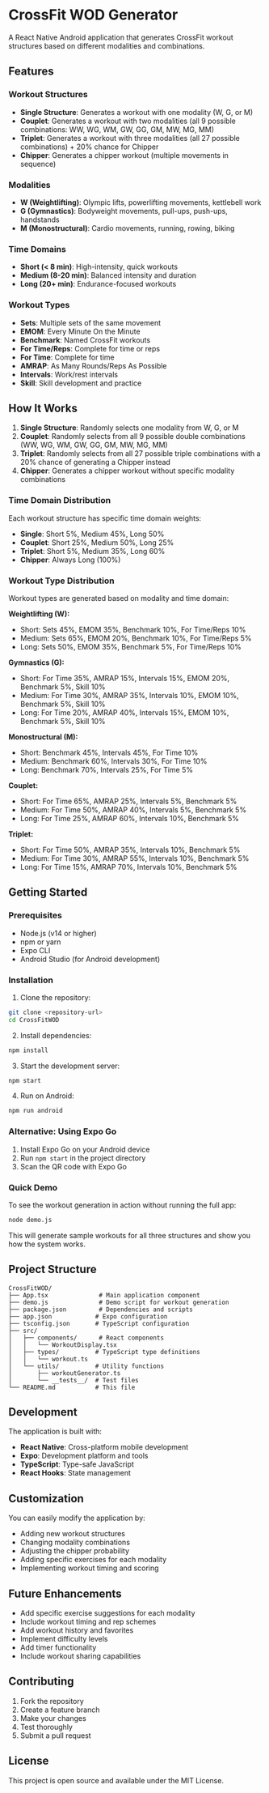 # CrossFit WOD Generator

A React Native Android application that generates CrossFit workout structures based on different modalities and combinations.

## Features

### Workout Structures
- **Single Structure**: Generates a workout with one modality (W, G, or M)
- **Couplet**: Generates a workout with two modalities (all 9 possible combinations: WW, WG, WM, GW, GG, GM, MW, MG, MM)
- **Triplet**: Generates a workout with three modalities (all 27 possible combinations) + 20% chance for Chipper
- **Chipper**: Generates a chipper workout (multiple movements in sequence)

### Modalities
- **W (Weightlifting)**: Olympic lifts, powerlifting movements, kettlebell work
- **G (Gymnastics)**: Bodyweight movements, pull-ups, push-ups, handstands
- **M (Monostructural)**: Cardio movements, running, rowing, biking

### Time Domains
- **Short (< 8 min)**: High-intensity, quick workouts
- **Medium (8-20 min)**: Balanced intensity and duration
- **Long (20+ min)**: Endurance-focused workouts

### Workout Types
- **Sets**: Multiple sets of the same movement
- **EMOM**: Every Minute On the Minute
- **Benchmark**: Named CrossFit workouts
- **For Time/Reps**: Complete for time or reps
- **For Time**: Complete for time
- **AMRAP**: As Many Rounds/Reps As Possible
- **Intervals**: Work/rest intervals
- **Skill**: Skill development and practice

## How It Works

1. **Single Structure**: Randomly selects one modality from W, G, or M
2. **Couplet**: Randomly selects from all 9 possible double combinations (WW, WG, WM, GW, GG, GM, MW, MG, MM)
3. **Triplet**: Randomly selects from all 27 possible triple combinations with a 20% chance of generating a Chipper instead
4. **Chipper**: Generates a chipper workout without specific modality combinations

### Time Domain Distribution
Each workout structure has specific time domain weights:

- **Single**: Short 5%, Medium 45%, Long 50%
- **Couplet**: Short 25%, Medium 50%, Long 25%
- **Triplet**: Short 5%, Medium 35%, Long 60%
- **Chipper**: Always Long (100%)

### Workout Type Distribution
Workout types are generated based on modality and time domain:

**Weightlifting (W):**
- Short: Sets 45%, EMOM 35%, Benchmark 10%, For Time/Reps 10%
- Medium: Sets 65%, EMOM 20%, Benchmark 10%, For Time/Reps 5%
- Long: Sets 50%, EMOM 35%, Benchmark 5%, For Time/Reps 10%

**Gymnastics (G):**
- Short: For Time 35%, AMRAP 15%, Intervals 15%, EMOM 20%, Benchmark 5%, Skill 10%
- Medium: For Time 30%, AMRAP 35%, Intervals 10%, EMOM 10%, Benchmark 5%, Skill 10%
- Long: For Time 20%, AMRAP 40%, Intervals 15%, EMOM 10%, Benchmark 5%, Skill 10%

**Monostructural (M):**
- Short: Benchmark 45%, Intervals 45%, For Time 10%
- Medium: Benchmark 60%, Intervals 30%, For Time 10%
- Long: Benchmark 70%, Intervals 25%, For Time 5%

**Couplet:**
- Short: For Time 65%, AMRAP 25%, Intervals 5%, Benchmark 5%
- Medium: For Time 50%, AMRAP 40%, Intervals 5%, Benchmark 5%
- Long: For Time 25%, AMRAP 60%, Intervals 10%, Benchmark 5%

**Triplet:**
- Short: For Time 50%, AMRAP 35%, Intervals 10%, Benchmark 5%
- Medium: For Time 30%, AMRAP 55%, Intervals 10%, Benchmark 5%
- Long: For Time 15%, AMRAP 70%, Intervals 10%, Benchmark 5%

## Getting Started

### Prerequisites
- Node.js (v14 or higher)
- npm or yarn
- Expo CLI
- Android Studio (for Android development)

### Installation

1. Clone the repository:
```bash
git clone <repository-url>
cd CrossFitWOD
```

2. Install dependencies:
```bash
npm install
```

3. Start the development server:
```bash
npm start
```

4. Run on Android:
```bash
npm run android
```

### Alternative: Using Expo Go
1. Install Expo Go on your Android device
2. Run `npm start` in the project directory
3. Scan the QR code with Expo Go

### Quick Demo
To see the workout generation in action without running the full app:
```bash
node demo.js
```

This will generate sample workouts for all three structures and show you how the system works.

## Project Structure

```
CrossFitWOD/
├── App.tsx              # Main application component
├── demo.js              # Demo script for workout generation
├── package.json         # Dependencies and scripts
├── app.json            # Expo configuration
├── tsconfig.json       # TypeScript configuration
├── src/
│   ├── components/      # React components
│   │   └── WorkoutDisplay.tsx
│   ├── types/          # TypeScript type definitions
│   │   └── workout.ts
│   └── utils/          # Utility functions
│       ├── workoutGenerator.ts
│       └── __tests__/  # Test files
└── README.md           # This file
```

## Development

The application is built with:
- **React Native**: Cross-platform mobile development
- **Expo**: Development platform and tools
- **TypeScript**: Type-safe JavaScript
- **React Hooks**: State management

## Customization

You can easily modify the application by:
- Adding new workout structures
- Changing modality combinations
- Adjusting the chipper probability
- Adding specific exercises for each modality
- Implementing workout timing and scoring

## Future Enhancements

- Add specific exercise suggestions for each modality
- Include workout timing and rep schemes
- Add workout history and favorites
- Implement difficulty levels
- Add timer functionality
- Include workout sharing capabilities

## Contributing

1. Fork the repository
2. Create a feature branch
3. Make your changes
4. Test thoroughly
5. Submit a pull request

## License

This project is open source and available under the MIT License.

